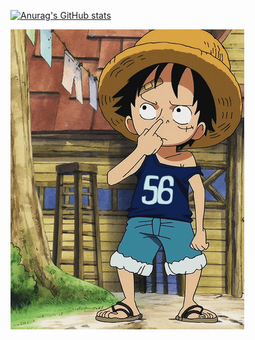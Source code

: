 
[![Anurag's GitHub stats](https://github-readme-stats.vercel.app/api?username=MadTheViking&theme=midnight-purple)](https://github.com/MadTheViking/github-readme-stats&theme=midnight-purple)
<div aligh='center'>

  ![Its me](Luffy.gif)

</div>
